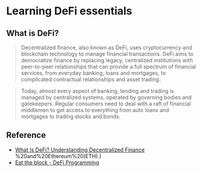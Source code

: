 # Learning DeFi essentials

## What is DeFi?

> Decentralized finance, also known as DeFi, uses cryptocurrency and blockchain technology to manage financial transactions. DeFi aims to democratize finance by replacing legacy, centralized institutions with peer-to-peer relationships that can provide a full spectrum of financial services, from everyday banking, loans and mortgages, to complicated contractual relationships and asset trading.

> Today, almost every aspect of banking, lending and trading is managed by centralized systems, operated by governing bodies and gatekeepers. Regular consumers need to deal with a raft of financial middlemen to get access to everything from auto loans and mortgages to trading stocks and bonds.

## Reference

- [What Is DeFi? Understanding Decentralized Finance
  ](https://www.forbes.com/advisor/investing/cryptocurrency/defi-decentralized-finance/#:~:text=DeFI%20is%20making%20its%20way,)%20and%20Ethereum%20(ETH).)
- [Eat the block - DeFi Programming](https://youtube.com/playlist?list=PLbbtODcOYIoGC8c5-gs0EYzpYVUPdmqO3)
